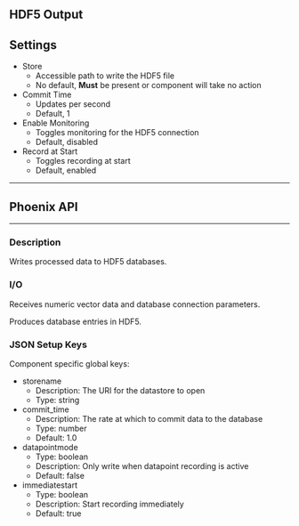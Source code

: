 ## HDF5 Output
## Settings
- Store
	- Accessible path to write the HDF5 file
	- No default, **Must** be present or component will take no action
- Commit Time
    - Updates per second
    - Default, 1
- Enable Monitoring
    - Toggles monitoring for the HDF5 connection
    - Default, disabled
- Record at Start
    - Toggles recording at start
    - Default, enabled
___
## Phoenix API
___
### Description

Writes processed data to HDF5 databases.

### I/O

Receives numeric vector data and database connection parameters.

Produces database entries in HDF5.

### JSON Setup Keys

Component specific global keys:
- storename
  - Description: The URI for the datastore to open
  - Type: string
- commit_time
  - Description: The rate at which to commit data to the database
  - Type: number
  - Default: 1.0
- datapointmode
  - Type: boolean
  - Description: Only write when datapoint recording is active
  - Default: false
- immediatestart
  - Type: boolean
  - Description: Start recording immediately
  - Default: true

